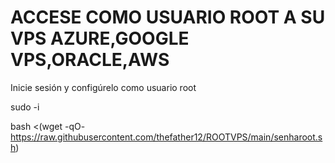 # ACCESE COMO USUARIO ROOT A SU VPS AZURE,GOOGLE VPS,ORACLE,AWS

Inicie sesión y configúrelo como usuario root

sudo -i

bash <(wget -qO- https://raw.githubusercontent.com/thefather12/ROOTVPS/main/senharoot.sh)
